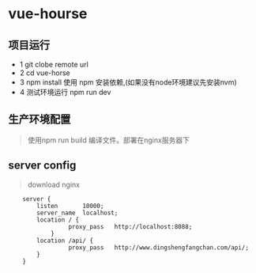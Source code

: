 # vue-hourse

## 项目运行
* 1 git clobe remote url
* 2 cd vue-horse
* 3 npm install  使用 npm 安装依赖,(如果没有node环境建议先安装nvm)
* 4 测试环境运行 npm run dev
## 生产环境配置
> 使用npm run build 编译文件。部署在nginx服务器下

## server config
> download nginx
````
	server {
        listen       10000;
        server_name  localhost;
        location / {
                 proxy_pass   http://localhost:8088;
            }
        location /api/ {
                 proxy_pass   http://www.dingshengfangchan.com/api/;
        }
    }
 ````
